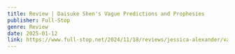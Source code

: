 ```yaml
---
title: Review | Daisuke Shen's Vague Predictions and Prophesies
publisher: Full-Stop
genre: Review
date: 2025-01-12
link: https://www.full-stop.net/2024/11/18/reviews/jessica-alexander/vague-predictions-and-prophecies-daisuke-shen/#:~:text=In%20Daisuke%20Shen's%20short%20story,not%20in%20the%20conventional%20sense.
---
```

